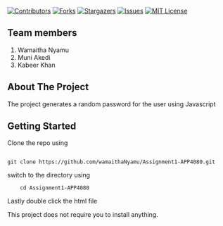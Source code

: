 <div id="top"></div>
<!--
*** Thanks for checking out the Best-README-Template. If you have a suggestion
*** that would make this better, please fork the repo and create a pull request
*** or simply open an issue with the tag "enhancement".
*** Don't forget to give the project a star!
*** Thanks again! Now go create something AMAZING! :D
-->



<!-- PROJECT SHIELDS -->
<!--
*** I'm using markdown "reference style" links for readability.
*** Reference links are enclosed in brackets [ ] instead of parentheses ( ).
*** See the bottom of this document for the declaration of the reference variables
*** for contributors-url, forks-url, etc. This is an optional, concise syntax you may use.
*** https://www.markdownguide.org/basic-syntax/#reference-style-links
-->
[![Contributors][contributors-shield]][contributors-url]
[![Forks][forks-shield]][forks-url]
[![Stargazers][stars-shield]][stars-url]
[![Issues][issues-shield]][issues-url]
[![MIT License][license-shield]][license-url]



## Team members

1. Wamaitha Nyamu
2. Muni Akedi
3. Kabeer Khan



<!-- ABOUT THE PROJECT -->
## About The Project

The project generates a random password for the user using Javascript

<!-- GETTING STARTED -->
## Getting Started

Clone the repo using


```shell

git clone https://github.com/wamaithaNyamu/Assignment1-APP4080.git

```

switch to the directory using

```shell
    cd Assignment1-APP4080

```

Lastly double click the html file 

This project does not require you to install anything.



<!-- MARKDOWN LINKS & IMAGES -->
<!-- https://www.markdownguide.org/basic-syntax/#reference-style-links -->
[contributors-shield]: https://img.shields.io/github/contributors/wamaithanyamu/Assignment1-APP4080.svg?style=for-the-badge
[contributors-url]: https://github.com/wamaithanyamu/Assignment1-APP4080/graphs/contributors
[forks-shield]: https://img.shields.io/github/forks/wamaithanyamu/Assignment1-APP4080.svg?style=for-the-badge
[forks-url]: https://github.com/wamaithanyamu/Assignment1-APP4080/network/members
[stars-shield]: https://img.shields.io/github/stars/wamaithanyamu/Assignment1-APP4080.svg?style=for-the-badge
[stars-url]: https://github.com/wamaithanyamu/Assignment1-APP4080/stargazers
[issues-shield]: https://img.shields.io/github/issues/wamaithanyamu/Assignment1-APP4080.svg?style=for-the-badge
[issues-url]: https://github.com/wamaithanyamu/Assignment1-APP4080/issues
[license-shield]: https://img.shields.io/github/license/wamaithanyamu/Assignment1-APP4080.svg?style=for-the-badge
[license-url]: https://github.com/wamaithanyamu/Assignment1-APP4080/blob/master/LICENSE.txt
